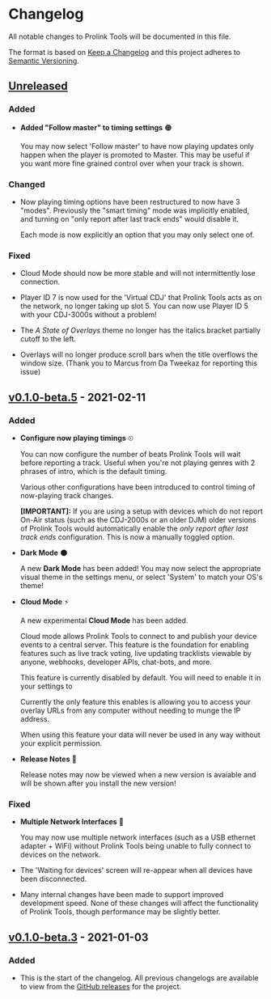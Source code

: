 # Changelog

All notable changes to Prolink Tools will be documented in this file.

The format is based on [Keep a Changelog](http://keepachangelog.com/en/1.0.0/)
and this project adheres to [Semantic Versioning](http://semver.org/spec/v2.0.0.html).

## [Unreleased]

### Added

- **Added "Follow master" to timing settings** 🟠

  You may now select 'Follow master' to have now playing updates only happen
  when the player is promoted to Master. This may be useful if you want more
  fine grained control over when your track is shown.

### Changed

- Now playing timing options have been restructured to now have 3 "modes".
  Previously the "smart timing" mode was implicitly enabled, and turning on
  "only report after last track ends" would disable it.

  Each mode is now explicitly an option that you may only select one of.

### Fixed

- Cloud Mode should now be more stable and will not intermittently lose
  connection.

- Player ID 7 is now used for the 'Virtual CDJ' that Prolink Tools acts as on
  the network, no longer taking up slot 5. You can now use Player ID 5 with
  your CDJ-3000s without a problem!

- The <em>A State of Overlays</em> theme no longer has the italics bracket
  partially cutoff to the left.

- Overlays will no longer produce scroll bars when the title overflows the
  window size. (Thank you to Marcus from Da Tweekaz for reporting this issue)

## [v0.1.0-beta.5] - 2021-02-11

### Added

- **Configure now playing timings** ⏲

  You can now configure the number of beats Prolink Tools will wait before
  reporting a track. Useful when you're not playing genres with 2 phrases of
  intro, which is the default timing.

  Various other configurations have been introduced to control timing of
  now-playing track changes.

  **[IMPORTANT]:** If you are using a setup with devices which do not report
  On-Air status (such as the CDJ-2000s or an older DJM) older versions of
  Prolink Tools would automatically enable the _only report after last track
  ends_ configuration. This is now a manually toggled option.

- **Dark Mode** 🌑

  A new **Dark Mode** has been added! You may now select the appropriate
  visual theme in the settings menu, or select 'System' to match your OS's
  theme!

- **Cloud Mode** ⚡️

  A new experimental **Cloud Mode** has been added.

  Cloud mode allows Prolink Tools to connect to and publish your device events
  to a central server. This feature is the foundation for enabling features
  such as live track voting, live updating tracklists viewable by anyone,
  webhooks, developer APIs, chat-bots, and more.

  This feature is currently disabled by default. You will need to enable it in
  your settings to 

  Currently the only feature this enables is allowing you to access your
  overlay URLs from any computer without needing to munge the IP address.

  When using this feature your data will never be used in any way without your explicit permission.

- **Release Notes** 📒

  Release notes may now be viewed when a new version is avaiable and will be
  shown after you install the new version!

### Fixed

- **Multiple Network Interfaces** 🔌

  You may now use multiple network interfaces (such as a USB ethernet
  adapter + WiFi) without Prolink Tools being unable to fully connect to
  devices on the network.

- The 'Waiting for devices' screen will re-appear when all devices have been
  disconnected.

- Many internal changes have been made to support improved development speed.
  None of these changes will affect the functionality of Prolink Tools, though
  performance may be slightly better.

## [v0.1.0-beta.3] - 2021-01-03

### Added

- This is the start of the changelog. All previous changelogs are available to
  view from the [GitHub
  releases](https://github.com/EvanPurkhiser/prolink-tools/releases) for the
  project.

[Unreleased]: https://github.com/evanpurkhiser/prolink-tools/compare/v0.1.0-beta.5...HEAD
[v0.1.0-beta.5]: https://github.com/evanpurkhiser/prolink-tools/compare/v0.1.0-beta.3...v0.1.0-beta.5
[v0.1.0-beta.3]: https://github.com/evanpurkhiser/prolink-tools/compare/v0.1.0-beta.2...v0.1.0-beta.3
